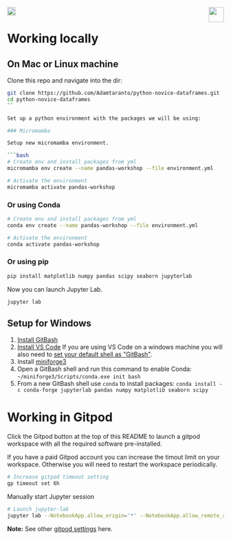 <a href="https://www.gnu.org/licenses/gpl-3.0">
  <img src="https://img.shields.io/badge/License-GPLv3-blue.svg" align="left" height="20"/>
</a> 

<a href="https://gitpod.io/#https://github.com/Adamtaranto/python-novice-dataframes">
  <img src="https://gitpod.io/button/open-in-gitpod.svg" align="right" height="35"/>
</a>

<br>

# Working locally

## On Mac or Linux machine


Clone this repo and navigate into the dir:

```bash
git clone https://github.com/Adamtaranto/python-novice-dataframes.git
cd python-novice-dataframes
``

Set up a python environment with the packages we will be using:

### Micromamba

Setup new micromamba environment.

```bash
# Create env and install packages from yml
micromamba env create --name pandas-workshop --file environment.yml

# Activate the environment
micromamba activate pandas-workshop
```

### Or using Conda

```bash
# Create env and install packages from yml
conda env create --name pandas-workshop --file environment.yml

# Activate the environment
conda activate pandas-workshop
```

### Or using pip

```bash
pip install matplotlib numpy pandas scipy seaborn jupyterlab
```

Now you can launch Jupyter Lab.

```bash
jupyter lab
```

## Setup for Windows

1. [Install GitBash](https://wehi-education.github.io/git-novice/#installing-git)
2. [Install VS Code](https://code.visualstudio.com/download)
    If you are using VS Code on a windows machine you will also need to [set your default shell as "GitBash"](https://code.visualstudio.com/docs/sourcecontrol/intro-to-git#_git-bash-on-windows).
3. Install [miniforge3](https://conda-forge.org/miniforge/)
4. Open a GitBash shell and run this command to enable Conda: `~/miniforge3/Scripts/conda.exe init bash` 
5. From a new GitBash shell use `conda` to install packages:
`conda install -c conda-forge jupyterlab pandas numpy matplotlib seaborn scipy`


# Working in Gitpod

Click the Gitpod button at the top of this README to launch a gitpod workspace with all the required software pre-installed. 

If you have a paid Gitpod account you can increase the timout limit on your workspace. 
Otherwise you will need to restart the workspace periodically.

```bash
# Increase gitpod timeout setting
gp timeout set 6h
```

Manually start Jupyter session

```bash
# Launch jupyter-lab
jupyter lab --NotebookApp.allow_origin='*' --NotebookApp.allow_remote_access=True --NotebookApp.token='' --NotebookApp.password='' --no-browser --port=8888
```

**Note:** See other [gitpod settings](https://www.gitpod.io/docs/references/gitpod-cli#set) here.


